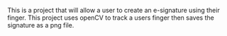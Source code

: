 This is a project that will allow a user to create an e-signature using their finger. This project uses openCV to track a users finger then saves the signature as a png file.